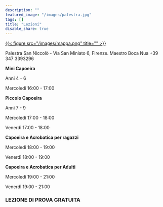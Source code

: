 ```yaml
---
description: ""
featured_image: "/images/palestra.jpg"
tags: []
title: "Lezioni"
disable_share: true
---
```


[{{< figure src="/images/mappa.png" title="" >}}](https://www.openstreetmap.org/note/new?lat=43.76393&lon=11.26131#map=19/43.76383/11.26202&layers=N)


Palestra San Niccolò - Via San Miniato 6, Firenze.
Maestro Boca Nua +39 347 3393296

**Mini Capoeira**

Anni 4 - 6

Mercoledì  16:00 - 17:00 

**Piccolo Capoeira**

Anni 7 - 9

Mercoledì  17:00 - 18:00

Venerdì	   17:00 - 18:00

**Capoeira e Acrobatica per ragazzi**

Mercoledì  18:00 - 19:00

Venerdì	   18:00 - 19:00


**Capoeira e Acrobatica per Adulti**

Mercoledì  19:00 - 21:00

Venerdì	  19:00 - 21:00

### LEZIONE DI PROVA GRATUITA
